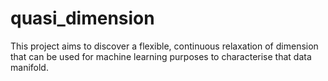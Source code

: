 # quasi_dimension
This project aims to discover a flexible, continuous relaxation of dimension that can be used for machine learning purposes to characterise that data manifold.
